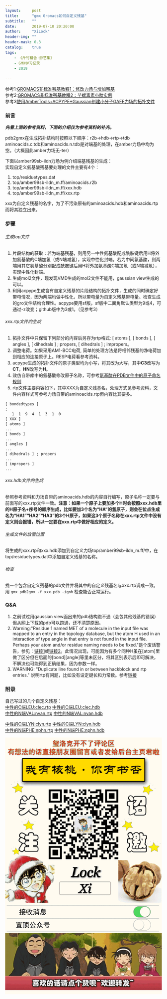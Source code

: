 ```yaml
---
layout:     post
title:      "gmx Gromacs如何自定义残基"
subtitle:   ""
date:       2019-07-10 20:20:00
author:     "XiLock"
header-img: ""
header-mask: 0.3
catalog:    true
tags:
    - 《斤竹精舍·游艺集》
    - GMX学习记录
    - 2019

---
```


参考1:[GROMACS非标准残基教程1：修改力场与增加残基](https://jerkwin.github.io/2017/09/14/GROMACS%E9%9D%9E%E6%A0%87%E5%87%86%E6%AE%8B%E5%9F%BA%E6%95%99%E7%A8%8B1-%E4%BF%AE%E6%94%B9%E5%8A%9B%E5%9C%BA%E4%B8%8E%E5%A2%9E%E5%8A%A0%E6%AE%8B%E5%9F%BA/)    
参考2:[GROMACS非标准残基教程2：芋螺毒素小肽实例](https://jerkwin.github.io/2017/09/20/GROMACS%E9%9D%9E%E6%A0%87%E5%87%86%E6%AE%8B%E5%9F%BA%E6%95%99%E7%A8%8B2-%E8%8A%8B%E8%9E%BA%E6%AF%92%E7%B4%A0%E5%B0%8F%E8%82%BD%E5%AE%9E%E4%BE%8B/)    
参考3[使用AmberTools+ACPYPE+Gaussian创建小分子GAFF力场的拓扑文件](https://jerkwin.github.io/2015/12/08/%E4%BD%BF%E7%94%A8AmberTools+ACPYPE+Gaussian%E5%88%9B%E5%BB%BA%E5%B0%8F%E5%88%86%E5%AD%90GAFF%E5%8A%9B%E5%9C%BA%E7%9A%84%E6%8B%93%E6%89%91%E6%96%87%E4%BB%B6/)  

### 前言

***先看上面的参考资料，下面的介绍仅为参考资料的补充。***    

pdb2gmx在生成拓扑结构时按照以下顺序：r2b->hdb->rtp->tdb  
aminoacids.c.tdb和aminoacids.n.tdb是对端基的处理，在amber力场中均为空。（大概因此amber力场无-ter）  

下面以amber99sb-ildn力场为例介绍端基残基的生成：  
实现自定义氨基酸残基要处理的文件主要有4个：  
1. top/residuetypes.dat  
1. top/amber99sb-ildn_m.ff/aminoacids.r2b  
1. top/amber99sb-ildn_m.ff/xxx.hdb  
1. top/amber99sb-ildn_m.ff/xxx.rtp  

xxx为自定义残基的名字，为了不污染原有的aminoacids.hdb和aminoacids.rtp而将其独立出来。  

### 步骤
###### 生成top文件
1. 片段结构的获取：若为端基残基，则用另一中性氨基酸配成酰胺键后用H将外加氨基酸的C端加氢（或N端减氢），实现中性化封端。若为中间氨基酸，则两端用其它氨基酸分别配成酰胺键后用H将外加氨基酸C端加氢（或N端减氢），实现中性化封端。
1. 生成mol2文件，现发现VMD生成的mol2文件不能用，gaussian view生成的可以。
1. 利用acpype生成含有自定义残基的片段结构的拓扑文件，生成的同时确定好带电情况，因为两端均做中性化，所以带电量为自定义残基带电量。检查生成的gro文件结构合理性。acpype要用sf版，sf版中二面角默认类型为9或4，可通过-z改变；github版中为3或1。（见参考3）
###### xxx.rtp文件的生成
1. 拓扑文件中只保留下列部分的内容后另存为rtp格式: [ atoms ], [ bonds ], [ angles ], [ dihedrals ] ; propers, [ dihedrals ] ; impropers。  
1. 调整电荷。如果采用AM1-BCC电荷, 简单的处理方法是将相邻残基的净电荷加到相应的连接原子上。RESP电荷看参考资料。  
1. acpype生成的拓扑文件的原子类型均为小写，将其改为大写，其中**C3**改写为**CT**，**HN**改写为**H**。
1. 效仿自带库中的氨基酸修改原子名称，可参考[氨基酸在PDB文件中的原子命名规则](http://blog.sciencenet.cn/blog-3387981-1118283.html)  
1. rtp文件主要内容如下，其中XXX为自定义残基名，处理方式见参考资料，文件内容样式可参考力场自带的aminoacids.rtp但内容比其要多。

```
[ bondedtypes ]
;
   1  1  9  4  1  3  1  0
[ XXX ]
[ atoms ]
...
[ bonds ]
...
[ angles ]
...
[ dihedrals ] ; propers
...
[ impropers ]
...
```


###### xxx.hdb文件的生成
参照参考资料和力场自带的aminoacids.hdb的内容自行编写，原子名称一定要与前面写的xxx.rtp文件一致。**注意：如果一个原子上要加多个H时会按照xxx.hdb里的H原子名+序号的顺序生成，比如要加3个名为“HA”的氢原子，则会在位点生成名为“HA1”“HA2”“HA3”的3个H原子，如果这3个原子名称在xxx.rtp文件中没有定义则会报错，所以一定要在xxx.rtp中做好相应的定义。**  

###### 生成文件的放置位置
将生成的xxx.rtp和xxx.hdb添加到自定义力场top/amber99sb-ildn_m.ff/中，在top/residuetypes.dat中添加自定义残基的名称。

###### 检查
找一个包含自定义残基的pdb文件并将其中的自定义残基名与xxx.rtp调成一致。  
用 `gmx pdb2gmx -f xxx.pdb -ignh` 检查能否正常运行。  

### Q&A
1. 之前试过用gaussian view画出来的pdb结构跑不通（会包其他残基的错误）但从网上下载的pdb可以跑通，还不清楚原因。
1. Warning:"Residue 1 named MET of a molecule in the input file was mapped to an entry in the topology database, but the atom H used in an interaction of type angle in that entry is not found in the input file. Perhaps your atom and/or residue naming needs to be fixed."是个废话警告，参见：[链接1](https://mailman-1.sys.kth.se/pipermail/gromacs.org_gmx-users/2017-June/113727.html)或[链接2](https://www.mail-archive.com/gromacs.org_gmx-users@maillist.sys.kth.se/msg34572.html)。此情况出现，可能因为有多个同种H虽在[atom]里做了区分但在后面的[bond][angle]等里未区分，将其区别表示后即可解决，不解决也可能得到正确结果，因为参数一样。
1. WARNING: "Duplicate line found in or between hackblock and rtp entries." 说明rtp有问题，比如没有设定键长和力常数。参考[链接](https://www.mail-archive.com/gromacs.org_gmx-users@maillist.sys.kth.se/msg20274.html)



### 附录
自己写过的几个自定义残基：  
[中性的C端LEU:clec.rtp](https://molakirlee.github.io/attachment/gmx/custom_residues/clec.rtp)
[中性的C端LEU:clec.hdb](https://molakirlee.github.io/attachment/gmx/custom_residues/clec.hdb)  
[中性的N端VAL:nvan.rtp](https://molakirlee.github.io/attachment/gmx/custom_residues/nvan.rtp)
[中性的N端VAL:nvan.hdb](https://molakirlee.github.io/attachment/gmx/custom_residues/nvan.hdb)  

[中性的C端LYN:clyn.rtp](https://molakirlee.github.io/attachment/gmx/custom_residues/clyn.rtp)
[中性的C端LYN:clyn.hdb](https://molakirlee.github.io/attachment/gmx/custom_residues/clyn.hdb)  
[中性的N端PHE:nphn.rtp](https://molakirlee.github.io/attachment/gmx/custom_residues/nphn.rtp)
[中性的N端PHE:nphn.hdb](https://molakirlee.github.io/attachment/gmx/custom_residues/nphn.hdb)  

![](/img/wc-tail.GIF)
